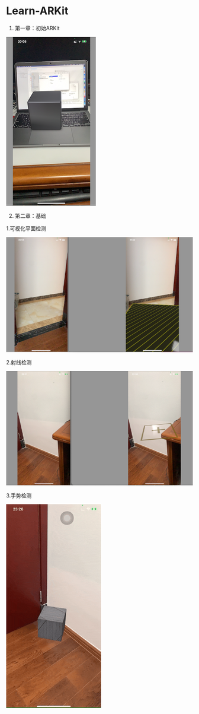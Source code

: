 # Learn-ARKit
1. 第一章：初始ARKit

![image](https://github.com/lihanxu/Learn-ARKit/blob/main/%E6%88%AA%E5%9B%BE/demo.png)

2. 第二章：基础

  1.可视化平面检测
  
  ![image](https://github.com/lihanxu/Learn-ARKit/blob/main/%E6%88%AA%E5%9B%BE/%E5%8F%AF%E8%A7%86%E5%8C%96%E5%B9%B3%E9%9D%A2.png)
  
  2.射线检测
  
  ![image](https://github.com/lihanxu/Learn-ARKit/blob/main/%E6%88%AA%E5%9B%BE/%E5%B0%84%E7%BA%BF%E6%A3%80%E6%B5%8B.png)
  
  3.手势检测
  
  ![image](https://github.com/lihanxu/Learn-ARKit/blob/main/%E6%88%AA%E5%9B%BE/%E6%89%8B%E5%8A%BF.gif)
